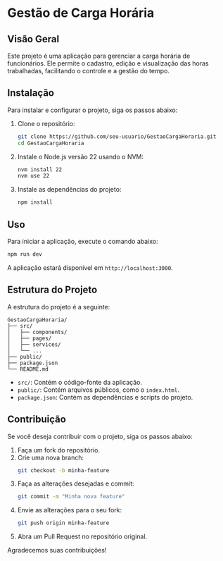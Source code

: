 # Gestão de Carga Horária

## Visão Geral
Este projeto é uma aplicação para gerenciar a carga horária de funcionários. Ele permite o cadastro, edição e visualização das horas trabalhadas, facilitando o controle e a gestão do tempo.

## Instalação
Para instalar e configurar o projeto, siga os passos abaixo:

1. Clone o repositório:
    ```sh
    git clone https://github.com/seu-usuario/GestaoCargaHoraria.git
    cd GestaoCargaHoraria
    ```

2. Instale o Node.js versão 22 usando o NVM:
    ```sh
    nvm install 22
    nvm use 22
    ```

3. Instale as dependências do projeto:
    ```sh
    npm install
    ```

## Uso
Para iniciar a aplicação, execute o comando abaixo:
```sh
npm run dev
```

A aplicação estará disponível em `http://localhost:3000`.

## Estrutura do Projeto
A estrutura do projeto é a seguinte:
```
GestaoCargaHoraria/
├── src/
│   ├── components/
│   ├── pages/
│   ├── services/
│   └── ...
├── public/
├── package.json
└── README.md
```

- `src/`: Contém o código-fonte da aplicação.
- `public/`: Contém arquivos públicos, como o `index.html`.
- `package.json`: Contém as dependências e scripts do projeto.

## Contribuição
Se você deseja contribuir com o projeto, siga os passos abaixo:

1. Faça um fork do repositório.
2. Crie uma nova branch:
    ```sh
    git checkout -b minha-feature
    ```
3. Faça as alterações desejadas e commit:
    ```sh
    git commit -m "Minha nova feature"
    ```
4. Envie as alterações para o seu fork:
    ```sh
    git push origin minha-feature
    ```
5. Abra um Pull Request no repositório original.

Agradecemos suas contribuições!
